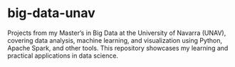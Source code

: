# big-data-unav
Projects from my Master’s in Big Data at the University of Navarra (UNAV), covering data analysis, machine learning, and visualization using Python, Apache Spark, and other tools. This repository showcases my learning and practical applications in data science.
